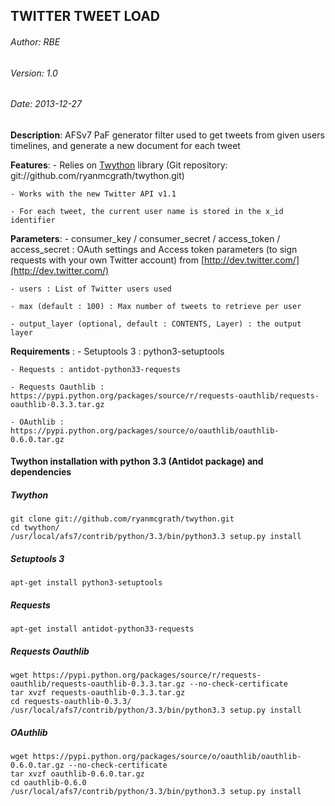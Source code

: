 ## TWITTER TWEET LOAD

###### Author: _RBE_
###### Version: _1.0_
###### Date: _2013-12-27_

**Description**: AFSv7 PaF generator filter used to get tweets from given users timelines, and generate a new document for each tweet

**Features**:
	- Relies on [Twython](http://twython.readthedocs.org/en/latest/) library (Git repository: git://github.com/ryanmcgrath/twython.git)
	
	- Works with the new Twitter API v1.1
	
	- For each tweet, the current user name is stored in the x_id identifier

**Parameters**:
	- consumer_key / consumer_secret / access_token / access_secret : OAuth settings and Access token parameters (to sign requests with your own Twitter account) from  [http://dev.twitter.com/](http://dev.twitter.com/)
	
	- users : List of Twitter users used 
	
	- max (default : 100) : Max number of tweets to retrieve per user
	
	- output_layer (optional, default : CONTENTS, Layer) : the output layer

**Requirements** : 
	- Setuptools 3 : python3-setuptools
	
	- Requests : antidot-python33-requests
	
	- Requests Oauthlib : https://pypi.python.org/packages/source/r/requests-oauthlib/requests-oauthlib-0.3.3.tar.gz
	
	- OAuthlib :  https://pypi.python.org/packages/source/o/oauthlib/oauthlib-0.6.0.tar.gz


#### Twython installation with python 3.3 (Antidot package) and dependencies 
##### Twython 
	
	git clone git://github.com/ryanmcgrath/twython.git
	cd twython/
	/usr/local/afs7/contrib/python/3.3/bin/python3.3 setup.py install
	

##### Setuptools 3
	
	apt-get install python3-setuptools
	

##### Requests
	
	apt-get install antidot-python33-requests
	

##### Requests Oauthlib
	
	wget https://pypi.python.org/packages/source/r/requests-oauthlib/requests-oauthlib-0.3.3.tar.gz --no-check-certificate
	tar xvzf requests-oauthlib-0.3.3.tar.gz
	cd requests-oauthlib-0.3.3/
	/usr/local/afs7/contrib/python/3.3/bin/python3.3 setup.py install
	

##### OAuthlib
	
	wget https://pypi.python.org/packages/source/o/oauthlib/oauthlib-0.6.0.tar.gz --no-check-certificate
	tar xvzf oauthlib-0.6.0.tar.gz
	cd oauthlib-0.6.0 
	/usr/local/afs7/contrib/python/3.3/bin/python3.3 setup.py install
	
